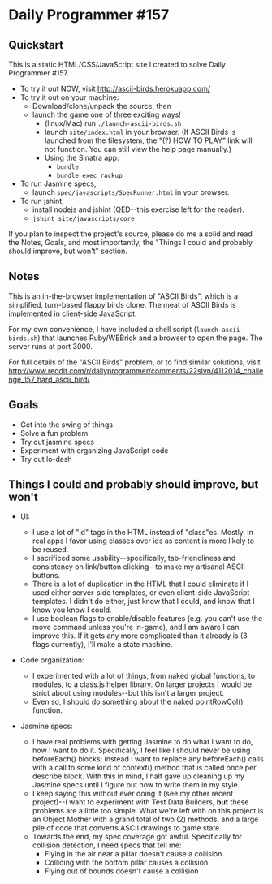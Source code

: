 Daily Programmer #157
=====================

Quickstart
----------

This is a static HTML/CSS/JavaScript site I created to solve Daily Programmer #157. 

* To try it out NOW, visit http://ascii-birds.herokuapp.com/
* To try it out on your machine:
  * Download/clone/unpack the source, then
  * launch the game one of three exciting ways!
    * (linux/Mac) run `./launch-ascii-birds.sh`
    * launch `site/index.html` in your browser. (If ASCII Birds is launched from the filesystem, the "(?) HOW TO PLAY" link will not function. You can still view the help page manually.)
    * Using the Sinatra app:
      * `bundle`
      * `bundle exec rackup` 
* To run Jasmine specs,
  * launch `spec/javascripts/SpecRunner.html` in your browser.
* To run jshint,
  * install nodejs and jshint (QED--this exercise left for the reader).
  * `jshint site/javascripts/core`


If you plan to inspect the project's source, please do me a solid and read the Notes, Goals, and most importantly, the "Things I could and probably should improve, but won't" section.

Notes
-----
This is an in-the-browser implementation of "ASCII Birds", which is a simplified, turn-based flappy birds clone. The meat of ASCII Birds is implemented in client-side JavaScript.

For my own convenience, I have included a shell script (`launch-ascii-birds.sh`) that launches Ruby/WEBrick and a browser to open the page. The server runs at port 3000.

For full details of the "ASCII Birds" problem, or to find similar solutions, visit http://www.reddit.com/r/dailyprogrammer/comments/22slvn/4112014_challenge_157_hard_ascii_bird/

Goals
-----

* Get into the swing of things
* Solve a fun problem
* Try out jasmine specs
* Experiment with organizing JavaScript code
* Try out lo-dash

Things I could and probably should improve, but won't
-----------------------------------------------------

* UI:
  * I use a lot of "id" tags in the HTML instead of "class"es. Mostly. In real apps I favor using classes over ids as content is more likely to be reused.
  * I sacrificed some usability--specifically, tab-friendliness and consistency on link/button clicking--to make my artisanal ASCII buttons.
  * There is a lot of duplication in the HTML that I could eliminate if I used either server-side templates, or even client-side JavaScript templates. I didn't do either, just know that I could, and know that I know you know I could.
  * I use boolean flags to enable/disable features (e.g. you can't use the move command unless you're in-game), and I am aware I can improve this. If it gets any more complicated than it already is (3 flags currently), I'll make a state machine.

* Code organization:
  * I experimented with a lot of things, from naked global functions, to modules, to a class.js helper library. On larger projects I would be strict about using modules--but this isn't a larger project. 
  * Even so, I should do something about the naked pointRowCol() function.

* Jasmine specs:
  * I have real problems with getting Jasmine to do what I want to do, how I want to do it. Specifically, I feel like I should never be using beforeEach() blocks; instead I want to  replace any beforeEach() calls with a call to some kind of context() method that is called once per describe block. With this in mind, I half gave up cleaning up my Jasmine specs until I figure out how to write them in my style.
  * I keep saying this without ever doing it (see my other recent project)--I want to experiment with Test Data Builders, **but** these problems are a little too simple. What we're left with on this project is an Object Mother with a grand total of two (2) methods, and a large pile of code that converts ASCII drawings to game state.
  * Towards the end, my spec coverage got awful. Specifically for collision detection, I need specs that tell me:
    * Flying in the air near a pillar doesn't cause a collision
    * Colliding with the bottom pillar causes a collision
    * Flying out of bounds doesn't cause a collision
